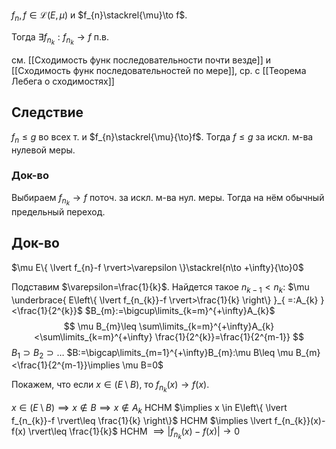 $f_{n}, f \in \mathcal{L}(E, \mu)$ и $f_{n}\stackrel{\mu}\to f$.

Тогда $\exists f_{n_{k}}: f_{n_{k}}\to f$ п.в.

см. [[Сходимость функ последовательности почти везде]] и [[Сходимость функ последовательностей по мере]], ср. с [[Теорема Лебега о сходимостях]]
## Следствие

$f_{n}\leq g$ во всех т. и $f_{n}\stackrel{\mu}{\to}f$. Тогда $f\leq g$ за искл. м-ва нулевой меры.
### Док-во

Выбираем $f_{n_{k}}\to f$ поточ. за искл. м-ва нул. меры. Тогда на нём обычный предельный переход.
## Док-во

$\mu E\{ \lvert f_{n}-f \rvert>\varepsilon \}\stackrel{n\to +\infty}{\to}0$

Подставим $\varepsilon=\frac{1}{k}$. Найдется такое $n_{k-1}<n_{k}:$ $\mu \underbrace{ E\left\{  \lvert f_{n_{k}}-f \rvert>\frac{1}{k}  \right\} }_{ =:A_{k} }<\frac{1}{2^{k}}$
$B_{m}:=\bigcup\limits_{k=m}^{+\infty}A_{k}$
$$
\mu B_{m}\leq \sum\limits_{k=m}^{+\infty}A_{k}<\sum\limits_{k=m}^{+\infty} \frac{1}{2^{k}}=\frac{1}{2^{m-1}}
$$
$B_{1}\supset B_{2}\supset\dots$
$B:=\bigcap\limits_{m=1}^{+\infty}B_{m}:\mu B\leq \mu B_{m}<\frac{1}{2^{m-1}}\implies \mu B=0$

Покажем, что если $x \in (E\setminus B)$, то $f_{n_{k}}(x)\to f(x)$.

$x \in(E\setminus B)\implies x\not\in B\implies x \not\in A_{k}$ НСНМ $\implies x \in E\left\{  \lvert f_{n_{k}}-f \rvert\leq \frac{1}{k}  \right\}$ НСНМ $\implies \lvert f_{n_{k}}(x)-f(x) \rvert\leq \frac{1}{k}$ НСНМ $\implies \lvert f_{n_{k}}(x)-f(x) \rvert\to 0$

